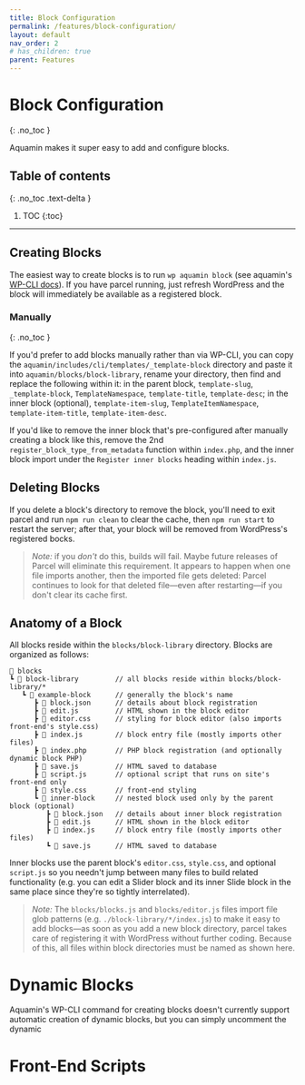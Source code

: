 ```yaml
---
title: Block Configuration
permalink: /features/block-configuration/
layout: default
nav_order: 2
# has_children: true
parent: Features
---
```


# Block Configuration
{: .no_toc }

Aquamin makes it super easy to add and configure blocks.

## Table of contents
{: .no_toc .text-delta }

1. TOC
{:toc}

---

## Creating Blocks
The easiest way to create blocks is to run `wp aquamin block` (see aquamin's [WP-CLI docs](/features/wp-cli/)). If you have parcel running, just refresh WordPress and the block will immediately be available as a registered block.

### Manually
{: .no_toc }

If you'd prefer to add blocks manually rather than via WP-CLI, you can copy the `aquamin/includes/cli/templates/_template-block` directory and paste it into `aquamin/blocks/block-library`, rename your directory, then find and replace the following within it: in the parent block, `template-slug`, `_template-block`, `TemplateNamespace`, `template-title`, `template-desc`; in the inner block (optional), `template-item-slug`, `TemplateItemNamespace`, `template-item-title`, `template-item-desc`.

If you'd like to remove the inner block that's pre-configured after manually creating a block like this, remove the 2nd `register_block_type_from_metadata` function within `index.php`, and the inner block import under the `Register inner blocks` heading within `index.js`.

## Deleting Blocks

If you delete a block's directory to remove the block, you'll need to exit parcel and run `npm run clean` to clear the cache, then `npm run start` to restart the server; after that, your block will be removed from WordPress's registered bocks.

> _Note:_ if you _don't_ do this, builds will fail. Maybe future releases of Parcel will eliminate this requirement. It appears to happen when one file imports another, then the imported file gets deleted: Parcel continues to look for that deleted file—even after restarting—if you don't clear its cache first.

## Anatomy of a Block

All blocks reside within the `blocks/block-library` directory. Blocks are organized as follows:

```
📂 blocks
┗ 📂 block-library         // all blocks reside within blocks/block-library/*
   ┗ 📂 example-block      // generally the block's name
      ┣ 📄 block.json      // details about block registration
      ┣ 📄 edit.js         // HTML shown in the block editor
      ┣ 📄 editor.css      // styling for block editor (also imports front-end's style.css)
      ┣ 📄 index.js        // block entry file (mostly imports other files)
      ┣ 📄 index.php       // PHP block registration (and optionally dynamic block PHP)
      ┣ 📄 save.js         // HTML saved to database
      ┣ 📄 script.js       // optional script that runs on site's front-end only
      ┣ 📄 style.css       // front-end styling
      ┗ 📂 inner-block     // nested block used only by the parent block (optional)
         ┣ 📄 block.json   // details about inner block registration
         ┣ 📄 edit.js      // HTML shown in the block editor
         ┣ 📄 index.js     // block entry file (mostly imports other files)
         ┗ 📄 save.js      // HTML saved to database
```

Inner blocks use the parent block's `editor.css`, `style.css`, and optional `script.js` so you needn't jump between many files to build related functionality (e.g. you can edit a Slider block and its inner Slide block in the same place since they're so tightly interrelated).

> _Note:_ The `blocks/blocks.js` and `blocks/editor.js` files import file glob patterns (e.g. `./block-library/*/index.js`) to make it easy to add blocks—as soon as you add a new block directory, parcel takes care of registering it with WordPress without further coding. Because of this, all files within block directories must be named as shown here.

# Dynamic Blocks
Aquamin's WP-CLI command for creating blocks doesn't currently support automatic creation of dynamic blocks, but you can simply uncomment the dynamic

# Front-End Scripts